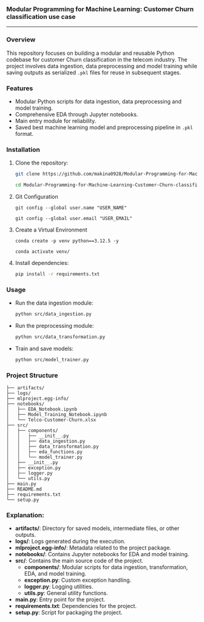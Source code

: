 ### **Modular Programming for Machine Learning: Customer Churn classification use case**
---

### Overview
This repository focuses on building a modular and reusable Python codebase for customer Churn classification in the telecom industry. The project involves data ingestion, data preprocessing and model training while saving outputs as serialized `.pkl` files for reuse in subsequent stages.

### Features
- Modular Python scripts for data ingestion, data preprocessing and model training.
- Comprehensive EDA through Jupyter notebooks.
- Main entry module for reliability.
- Saved best machine learning model and preprocessing pipeline in `.pkl` format.

### Installation
1. Clone the repository:
   ```bash
   git clone https://github.com/makina0928/Modular-Programming-for-Machine-Learning-Customer-Churn-classification-use-case.git

   cd Modular-Programming-for-Machine-Learning-Customer-Churn-classification-use-case
   ```

2. Git Configuration
   ```
   git config --global user.name "USER_NAME"
   ```

   ```
   git config --global user.email "USER_EMAIL"
   ```
3. Create a Virtual Environment
   ```
   conda create -p venv python==3.12.5 -y
   ```

   ```
   conda activate venv/
   ```

4. Install dependencies:
   ```bash
   pip install -r requirements.txt
   ```

### Usage
- Run the data ingestion module:
  ```bash
  python src/data_ingestion.py
  ```
- Run the preprocessing module:
  ```bash
  python src/data_transformation.py
  ```
- Train and save models:
  ```bash
  python src/model_trainer.py
  ```

### Project Structure

```
├── artifacts/
├── logs/
├── mlproject.egg-info/
├── notebooks/
│   ├── EDA_Notebook.ipynb
│   ├── Model_Training_Notebook.ipynb
│   └── Telco-Customer-Churn.xlsx
├── src/
│   ├── components/
│   │   ├── __init__.py
│   │   ├── data_ingestion.py
│   │   ├── data_transformation.py
│   │   ├── eda_functions.py
│   │   └── model_trainer.py
│   ├── __init__.py
│   ├── exception.py
│   ├── logger.py
│   └── utils.py
├── main.py
├── README.md
├── requirements.txt
└── setup.py
```

### Explanation:
- **artifacts/**: Directory for saved models, intermediate files, or other outputs.
- **logs/**: Logs generated during the execution.
- **mlproject.egg-info/**: Metadata related to the project package.
- **notebooks/**: Contains Jupyter notebooks for EDA and model training.
- **src/**: Contains the main source code of the project.
  - **components/**: Modular scripts for data ingestion, transformation, EDA, and model training.
  - **exception.py**: Custom exception handling.
  - **logger.py**: Logging utilities.
  - **utils.py**: General utility functions.
- **main.py**: Entry point for the project.
- **requirements.txt**: Dependencies for the project.
- **setup.py**: Script for packaging the project.
